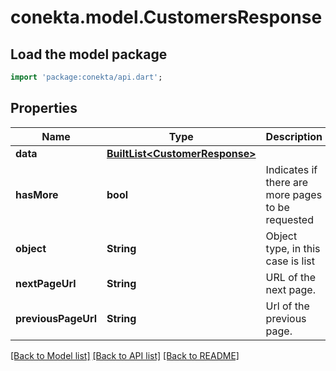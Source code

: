 # conekta.model.CustomersResponse

## Load the model package
```dart
import 'package:conekta/api.dart';
```

## Properties
Name | Type | Description | Notes
------------ | ------------- | ------------- | -------------
**data** | [**BuiltList&lt;CustomerResponse&gt;**](CustomerResponse.md) |  | [optional] 
**hasMore** | **bool** | Indicates if there are more pages to be requested | 
**object** | **String** | Object type, in this case is list | 
**nextPageUrl** | **String** | URL of the next page. | [optional] 
**previousPageUrl** | **String** | Url of the previous page. | [optional] 

[[Back to Model list]](../README.md#documentation-for-models) [[Back to API list]](../README.md#documentation-for-api-endpoints) [[Back to README]](../README.md)


